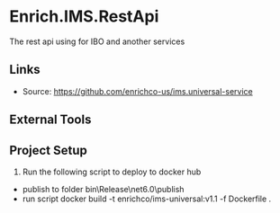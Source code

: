﻿# Enrich.IMS.RestApi

The rest api using for IBO and another services

## Links

- Source: https://github.com/enrichco-us/ims.universal-service

## External Tools

## Project Setup

1. Run the following script to deploy to docker hub

- publish to folder bin\Release\net6.0\publish
- run script
	docker build -t enrichco/ims-universal:v1.1 -f Dockerfile .


